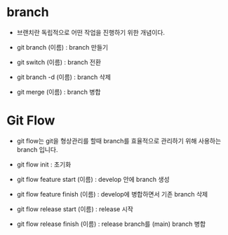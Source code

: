 # branch

- 브랜치란 독립적으로 어떤 작업을 진행하기 위한 개념이다.

- git branch (이름) : branch 만들기

- git switch (이름) : branch 전환

- git branch -d (이름) : branch 삭제

- git merge (이름) : branch 병합

# Git Flow

- git flow는 git을 형상관리를 할때 branch를 효율적으로 관리하기 위해 사용하는 branch 입니다.

- git flow init : 초기화

- git flow feature start (이름) : develop 안에 branch 생성

- git flow feature finish (이름) : develop에 병합하면서 기존 branch 삭제

- git flow release start (이름) : release 시작

- git flow release finish (이름) : release branch를 (main) branch 병합
